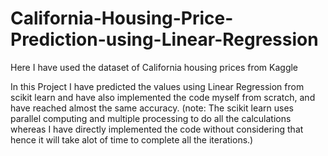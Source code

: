 # California-Housing-Price-Prediction-using-Linear-Regression
Here I have used the dataset of California housing prices from Kaggle

In this Project I have predicted the values using Linear Regression from scikit learn and have also implemented the code myself from scratch,
and have reached almost the same accuracy.
(note: The scikit learn uses parallel computing and multiple processing to do all the calculations whereas I have directly implemented the code without
considering that hence it will take alot of time to complete all the iterations.)
